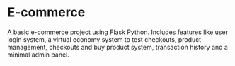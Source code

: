 # E-commerce
A basic e-commerce project using Flask Python. Includes features like user login system, a virtual economy system to test checkouts,  product management, checkouts and buy product system, transaction history and a minimal admin panel.
